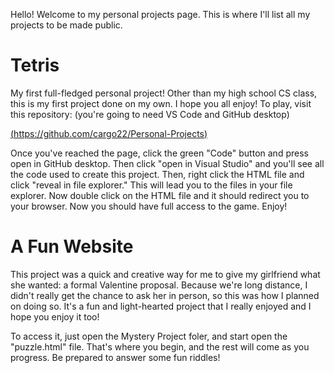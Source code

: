 Hello! Welcome to my personal projects page. This is where I'll list all my projects to be made public.

# Tetris
My first full-fledged personal project! Other than my high school CS class, this is my first project done on my own. I hope you all enjoy! To play,
visit this repository: (you're going to need VS Code and GitHub desktop)

[(https://github.com/cargo22/Personal-Projects)](https://github.com/cargo22/Personal-Projects)

Once you've reached the page, click the green "Code" button and press open in GitHub desktop. Then click "open in Visual Studio" and you'll see all the code used to create this project. Then, right click the HTML file and click "reveal in file explorer." This will lead you to the files in your file explorer. Now double click on the HTML file and it should redirect you to your browser. Now you should have full access to the game. Enjoy!

# A Fun Website
This project was a quick and creative way for me to give my girlfriend what she wanted: a formal Valentine proposal. Because we're long distance, I didn't really get the chance to ask her in person, so this was how I planned on doing so. It's a fun and light-hearted project that I really enjoyed and I hope you enjoy it too!

To access it, just open the Mystery Project foler, and start open the "puzzle.html" file. That's where you begin, and the rest will come as you progress. Be prepared to answer some fun riddles!
